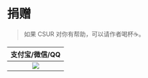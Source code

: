 # 捐赠

> 如果 CSUR 对你有帮助，可以请作者喝杯☕️。

| 支付宝/微信/QQ  |
| :------------: |
| <img src="https://i.loli.net/2019/12/20/5ZBuakxyinLsz42.jpg"/>  |
